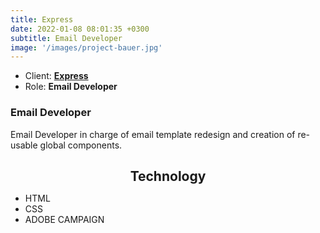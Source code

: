```yaml
---
title: Express
date: 2022-01-08 08:01:35 +0300
subtitle: Email Developer
image: '/images/project-bauer.jpg'
---
```


<ul class="list-inline item-details">
    <li>Client:
        <strong><a href="https://www.express.com/">Express</a>
        </strong>
    </li>
    <li>Role:
        <strong>Email Developer</strong>
    </li>
</ul>

<h3>Email Developer</h3>
Email Developer in charge of email template redesign and creation of re-usable global components.

<h2 style="text-align: center; margin-bottom: 10px;">Technology</h2>
<ul class="list-inline item-details">
    <li>HTML</li>
    <li>CSS</li>
    <li>ADOBE CAMPAIGN</li>
</ul>